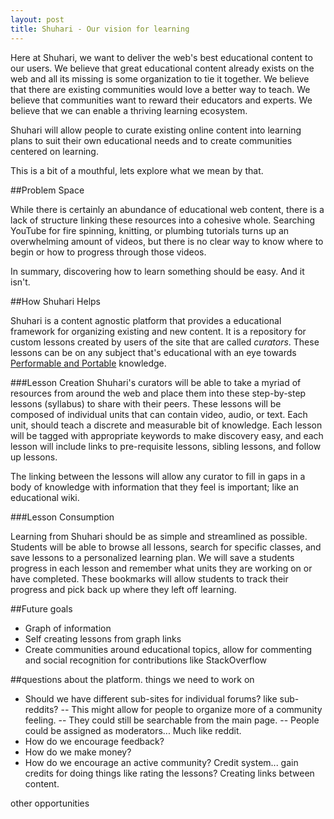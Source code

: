 ```yaml
---
layout: post
title: Shuhari - Our vision for learning
---
```


Here at Shuhari, we want to deliver the web's best educational content to our users. We believe that great educational content already exists on the web and all its missing is some organization to tie it together. We believe that there are existing communities would love a better way to teach. We believe that communities want to reward their educators and experts. We believe that we can enable a thriving learning ecosystem.

Shuhari will allow people to curate existing online content into learning plans to suit their own educational needs and to create communities centered on learning. 

This is a bit of a mouthful, lets explore what we mean by that. 


##Problem Space

While there is certainly an abundance of educational web content, there is a lack of structure linking these resources into a cohesive whole. Searching YouTube for fire spinning, knitting, or plumbing tutorials turns up an overwhelming amount of videos, but there is no clear way to know where to begin or how to progress through those videos. 

In summary, discovering how to learn something should be easy.  And it isn't.


##How Shuhari Helps

Shuhari is a content agnostic platform that provides a educational framework for organizing existing and new content. It is a repository for custom lessons created by users of the site that are called *curators*. These lessons can be on any subject that's educational with an eye towards [Performable and Portable](http://learncapital.com/education-vs-information/) knowledge.

###Lesson Creation
Shuhari's curators will be able to take a myriad of resources from around the web and place them into these step-by-step lessons (syllabus) to share with their peers. These lessons will be composed of individual units that can contain video, audio, or text. Each unit, should teach a discrete and measurable bit of knowledge. Each lesson will be tagged with appropriate keywords to make discovery easy, and each lesson will include links to pre-requisite lessons, sibling lessons, and follow up lessons. 

The linking between the lessons will allow any curator to fill in gaps in a body of knowledge with information that they feel is important; like an educational wiki.

###Lesson Consumption

Learning from Shuhari should be as simple and streamlined as possible.  Students will be able to browse all lessons, search for specific classes, and save lessons to a personalized learning plan. We will save a students progress in each lesson and remember what units they are working on or have completed. These bookmarks will allow students to track their progress and pick back up where they left off learning.


##Future goals

- Graph of information
- Self creating lessons from graph links
- Create communities around educational topics, allow for commenting and social recognition for contributions like StackOverflow


##questions about the platform. things we need to work on

- Should we have different sub-sites for individual forums? like sub-reddits?
-- This might allow for people to organize more of a community feeling.
-- They could still be searchable from the main page.
-- People could be assigned as moderators... Much like reddit.
- How do we encourage feedback?
- How do we make money?
- How do we encourage an active community?  Credit system... gain credits for doing things like rating the lessons? Creating links between content.

other opportunities
